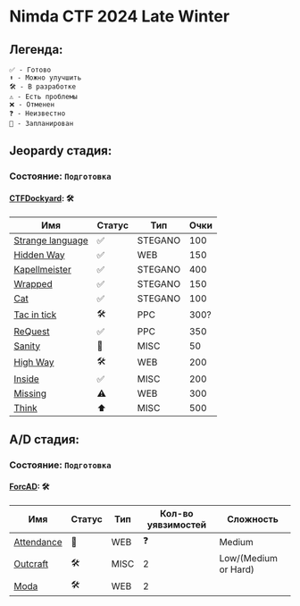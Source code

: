 # Nimda CTF 2024 Late Winter

## Легенда:

    ✅ - Готово
    ⬆ - Можно улучшить
    🛠 - В разработке
    ⚠️ - Есть проблемы
    ❌ - Отменен
    ❓ - Неизвестно
    📅 - Запланирован

## Jeopardy стадия:
### Состояние: `Подготовка`

#### [CTFDockyard](https://github.com/NimdaCTF/CTFDockyard): 🛠

| Имя                                    | Статус        | Тип          | Очки       |
|----------------------------------------|---------------|--------------|------------|
| [Strange language](StrangeLanguage)    | ✅            | STEGANO      | 100        |
| [Hidden Way](HiddenWay)                | ✅            | WEB          | 150        |
| [Kapellmeister](Kapellmeister)         | ✅            | STEGANO      | 400        |
| [Wrapped](Wrapped)                     | ✅            | STEGANO      | 150        |
| [Cat](Cat)                             | ✅            | STEGANO      | 100        |
| [Tac in tick](TTT)                     | 🛠             | PPC          | 300?       |
| [ReQuest](ReQuest)                     | ✅            | PPC          | 350        |
| [Sanity](Sanity)                       | 📅            | MISC         | 50         |
| [High Way](HighWay)                    | 🛠            | WEB          | 200        |
| [Inside](Inside)                       | ✅           | MISC          | 200        |
| [Missing](Missing)                     | ⚠️           | WEB          | 300        |
| [Think](Think)                         | ⬆           | MISC          | 500        |



## A/D стадия:
### Состояние: `Подготовка`

#### [ForcAD](https://github.com/icYFTL/ForcAD): 🛠

| Имя                                          | Статус        | Тип          | Кол-во уявзимостей | Сложность           |
|----------------------------------------------|---------------|--------------|--------------------|---------------------|
| [Attendance](AD/Attendance)                 | 📅             | WEB          | ❓                  |  Medium              |
| [Outcraft](AD/Outcraft)                     | 🛠             | MISC         | 2                   |  Low/(Medium or Hard)|
| [Moda](Moda_1)                            | 🛠             | WEB          | 2                   |                      |
